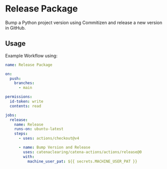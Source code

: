 # Release Package

Bump a Python project version using Commitizen and release a new version in GitHub.

## Usage

Example Workflow using:

```yaml
name: Release Package

on:
  push:
    branches:
      - main

permissions:
  id-token: write
  contents: read

jobs:
  release:
    name: Release
    runs-on: ubuntu-latest
    steps:
      - uses: actions/checkout@v4

      - name: Bump Version and Release
        uses: catenaclearing/catena-actions/actions/release@0
        with:
          machine_user_pat: ${{ secrets.MACHINE_USER_PAT }}
```

